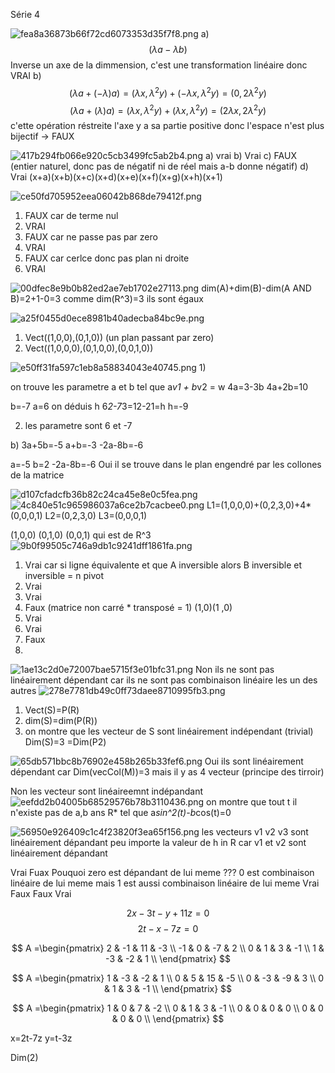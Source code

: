 Série 4

![fea8a36873b66f72cd6073353d35f7f8.png](../../_resources/fea8a36873b66f72cd6073353d35f7f8.png)
a) 
$$ (\lambda a-\lambda b) $$
Inverse un axe de la dimmension, c'est une transformation linéaire donc VRAI
b)
$$ (\lambda a+(-\lambda) a) =(\lambda x,\lambda^2y)+(-\lambda x,\lambda^2y)=(0,2\lambda ^2y)$$
$$ (\lambda a+(\lambda) a) =(\lambda x,\lambda^2y)+(\lambda x,\lambda^2y)=(2\lambda x,2\lambda ^2y)$$
c'ette opération réstreite l'axe y a sa partie positive donc l'espace n'est plus bijectif -> FAUX

![417b294fb066e920c5cb3499fc5ab2b4.png](../../_resources/417b294fb066e920c5cb3499fc5ab2b4.png)
a) vrai
b) Vrai
c) FAUX (entier naturel, donc pas de négatif ni de réel mais a-b donne négatif)
d) Vrai
(x+a)(x+b)(x+c)(x+d)(x+e)(x+f)(x+g)(x+h)(x+1)

![ce50fd705952eea06042b868de79412f.png](../../_resources/ce50fd705952eea06042b868de79412f.png)
1) FAUX car de terme nul
2) VRAI
3) FAUX car ne passe pas par zero
4) VRAI
5) FAUX car cerlce donc pas plan ni droite
6) VRAI

![00dfec8e9b0b82ed2ae7eb1702e27113.png](../../_resources/00dfec8e9b0b82ed2ae7eb1702e27113.png)
dim(A)+dim(B)-dim(A AND B)=2+1-0=3
comme dim(R^3)=3 ils sont égaux

![a25f0455d0ece8981b40adecba84bc9e.png](../../_resources/a25f0455d0ece8981b40adecba84bc9e.png)
1) Vect((1,0,0),(0,1,0)) (un plan passant par zero)
2) Vect((1,0,0,0),(0,1,0,0),(0,0,1,0))

![e50ff31fa597c1eb8a58834043e40745.png](../../_resources/e50ff31fa597c1eb8a58834043e40745.png)
1)

on trouve les parametre a et b tel que a*v1 + b*v2 = w
4a=3-3b
4a+2b=10

b=-7
a=6
on déduis h
6*2-7*3=12-21=h
h=-9

2) les parametre sont 6 et -7

b)
3a+5b=-5
a+b=-3
-2a-8b=-6

a=-5
b=2
-2a-8b=-6
Oui il se trouve dans le plan engendré par les collones de la matrice

![d107cfadcfb36b82c24ca45e8e0c5fea.png](../../_resources/d107cfadcfb36b82c24ca45e8e0c5fea.png)
![4c840e51c965986037a6ce2b7cacbee0.png](../../_resources/4c840e51c965986037a6ce2b7cacbee0.png)
L1=(1,0,0,0)+(0,2,3,0)+4*(0,0,0,1)
L2=(0,2,3,0)
L3=(0,0,0,1)

(1,0,0)
(0,1,0)
(0,0,1)
qui est de R^3
![9b0f99505c746a9db1c9241dff1861fa.png](../../_resources/9b0f99505c746a9db1c9241dff1861fa.png)
1) Vrai car si ligne équivalente et que A inversible alors B inversible et inversible = n pivot
2) Vrai
3) Vrai
4) Faux (matrice non carré * transposé = 1)
(1,0)(1
        ,0)
5) Vrai
6) Vrai
7) Faux
8) 
![1ae13c2d0e72007bae5715f3e01bfc31.png](../../_resources/1ae13c2d0e72007bae5715f3e01bfc31.png)
Non ils ne sont pas linéairement dépendant car ils ne sont pas combinaison linéaire les un des autres
![278e7781db49c0ff73daee8710995fb3.png](../../_resources/278e7781db49c0ff73daee8710995fb3.png)
1) Vect(S)=P(R)
2) dim(S)=dim(P(R))
3) on montre que les vecteur de S sont linéairement indépendant (trivial) Dim(S)=3 =Dim(P2)

![65db571bbc8b76902e458b265b33fef6.png](../../_resources/65db571bbc8b76902e458b265b33fef6.png)
Oui ils sont linéairement dépendant car Dim(vecCol(M))=3 mais il y as 4 vecteur (principe des tirroir)

Non les vecteur sont linéaireemnt indépandant
![eefdd2b04005b68529576b78b3110436.png](../../_resources/eefdd2b04005b68529576b78b3110436.png)
on montre que tout t il n'existe pas de a,b ans R*
tel que a*sin^2(t)-b*cos(t)=0

![56950e926409c1c4f23820f3ea65f156.png](../../_resources/56950e926409c1c4f23820f3ea65f156.png)
les vecteurs v1 v2 v3 sont linéairement dépandant peu importe la valeur de h in R car v1 et v2 sont linéairement dépandant



Vrai
Fuax Pouquoi zero est dépandant de lui meme ??? 0 est combinaison linéaire de lui meme mais 1 est aussi combinaison linéaire de lui meme
Vrai
Faux
Faux
Vrai


$$2x-3t-y+11z=0 $$ 
$$2t-x-7z=0 $$ 

$$
A =\begin{pmatrix}
  2 & -1 & 11 & -3 \\
  -1 & 0 & -7 & 2 \\
  0 & 1 & 3 & -1 \\
  1 & -3 & -2 & 1 \\
\end{pmatrix}
$$

$$
A =\begin{pmatrix}
 1 & -3 & -2 & 1 \\
  0 & 5 & 15 & -5 \\
  0 & -3 & -9 & 3 \\
  0 & 1 & 3 & -1 \\
\end{pmatrix}
$$

$$
A =\begin{pmatrix}
 1 & 0 & 7 & -2 \\
  0 & 1 & 3 & -1 \\
  0 & 0 & 0 & 0 \\
  0 & 0 & 0 & 0 \\
\end{pmatrix}
$$

x=2t-7z
y=t-3z

Dim(2)